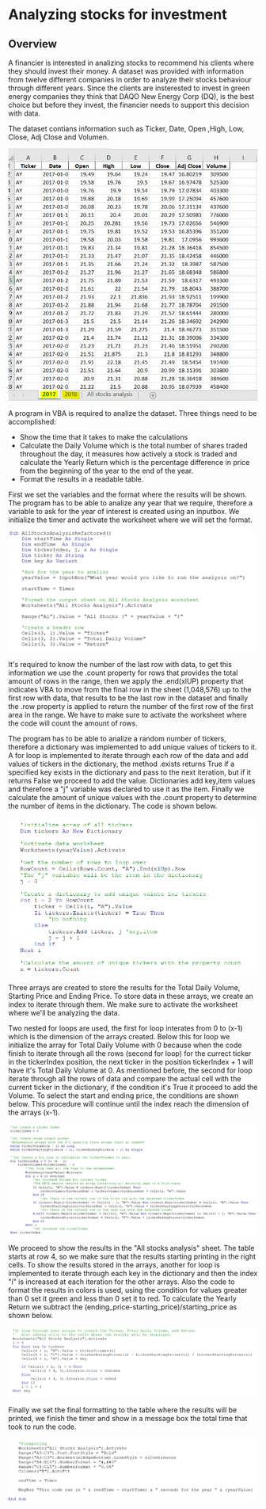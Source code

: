 # Analyzing stocks for investment

## Overview
A financier is interested in analizing stocks to recommend his clients where they should invest their money.
A dataset was provided with information from twelve different companies in order to analyze their stocks behaviour through different years.
Since the clients are insterested to invest in green energy companies they think that DAQO New Energy Corp (DQ), is the best choice but before they invest, the financier needs to support this decision with data.

The dataset contians information such as Ticker, Date, Open ,High, Low, Close, Adj Close and Volumen.

![](resources/extra_resources/Dataset.PNG)

A program in VBA is required to analize the dataset. 
Three things need to be accomplished:

* Show the time that it takes to make the calculations
* Calculate the Daily Volume which is the total number of shares traded throughout the day, it measures how actively a stock is traded and calculate the Yearly Return which is the percentage difference in price from the beginning of the year to the end of the year.
* Format the results in a readable table.

First we set the variables and the format where the results will be shown.
The program has to be able to analize any year that we require, therefore a variable to ask for the year of interest is created using an inputbox. We initialize the timer and activate the worksheet where we will set the format.

![](resources/extra_resources/Variables.PNG)

It's required to know the number of the last row with data, to get this information we use the .count property for rows that provides the total amount of rows in the range, then we apply the .end(xlUP) property that indicates VBA to move from the final row in the sheet (1,048,576) up to the first row with data, that results to be the last row in the dataset and finally the .row property is applied to return the number of the first row of the first area in the range. We have to make sure to activate the worksheet where the code will count the amount of rows. 

The program has to be able to analize a random number of tickers, therefore a dictionary was implemented to add unique values of tickers to it.
A for loop is implemented to iterate through each row of the data and add values of tickers in the dictionary, the method .exists returns True if a specified key exists in the dictionary and pass to the next iteration, but if it returns False we proceed to add the value. Dictionaries add key,item values and therefore a "j" variable was declared to use it as the item.
Finally we calculate the amount of unique values with the .count property to determine the number of items in the dictionary.
The code is shown below.

![](resources/extra_resources/Dictionary.PNG)

Three arrays are created to store the results for the Total Daily Volume, Starting Price and Ending Price. To store data in these arrays, we create an index to iterate through them. We make sure to activate the worksheet where we'll be analyzing the data.

Two nested for loops are used, the first for loop interates from 0 to (x-1) which is the dimension of the arrays created. Below this for loop we initialize the array for Total Daily Volume with 0 because when the code finish to iterate through all the rows (second for loop) for the currect ticker in the tickerIndex position, the next ticker in the position tickerIndex + 1 will have it's Total Daily Volume at 0. As mentioned before, the second for loop iterate through all the rows of data and compare the actual cell with the current ticker in the dictionary, if the condition it's True it proceed to add the Volume. To select the start and ending price, the conditions are shown below. 
This procedure will continue until the index reach the dimension of the arrays (x-1).

![](resources/extra_resources/Storing_outcomes.PNG)

We proceed to show the results in the "All stocks analysis" sheet. The table starts at row 4, so we make sure that the results starting printing in the right cells.
To show the results stored in the arrays, another for loop is implemented to iterate through each key in the dictionary and then the index "i" is increased at each iteration for the other arrays. Also the code to format the results in colors is used, using the condition for values greater than 0 set it green and less than 0 set it to red. To calculate the Yearly Return we subtract the (ending_price-starting_price)/starting_price as shown below.

![](resources/extra_resources/Print_results.PNG)

Finally we set the final formatting to the table where the results will be printed, we finish the timer and show in a message box the total time that took to run the code.

![](resources/extra_resources/Formatting_timer.PNG)













